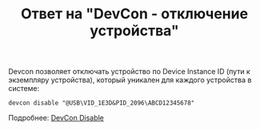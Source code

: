 ﻿---
title: "Ответ на \"DevCon - отключение устройства\""
se.owner.user_id: 240512
se.owner.display_name: "MSDN.WhiteKnight"
se.owner.link: "https://ru.stackoverflow.com/users/240512/msdn-whiteknight"
se.answer_id: 902768
se.question_id: 891462
se.post_type: answer
se.is_accepted: False
---
<p>Devcon позволяет отключать устройство по Device Instance ID (пути к экземпляру устройства), который уникален для каждого устройства в системе:</p>

<pre><code>devcon disable "@USB\VID_1E3D&amp;PID_2096\ABCD12345678"
</code></pre>

<p>Подробнее: <a href="https://docs.microsoft.com/en-us/windows-hardware/drivers/devtest/devcon-disable" rel="nofollow noreferrer">DevCon Disable</a></p>
